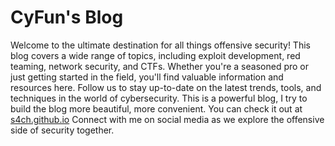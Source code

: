 # CyFun's Blog

Welcome to the ultimate destination for all things offensive security! This blog covers a wide range of topics, including exploit development, red teaming, network security, and CTFs. 
Whether you're a seasoned pro or just getting started in the field, you'll find valuable information and resources here. Follow us to stay up-to-date on the latest trends, tools, and techniques in the world of cybersecurity.
This is a powerful blog, I try to build the blog more beautiful, more convenient. You can check it out at [s4ch.github.io](https://s4ch.github.io)
Connect with me on social media as we explore the offensive side of security together.

 
